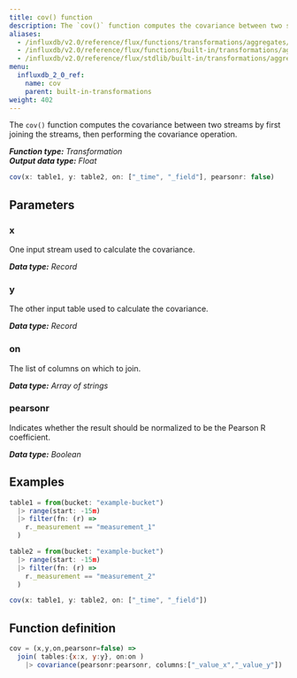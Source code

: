 ```yaml
---
title: cov() function
description: The `cov()` function computes the covariance between two streams by first joining the streams, then performing the covariance operation.
aliases:
  - /influxdb/v2.0/reference/flux/functions/transformations/aggregates/cov
  - /influxdb/v2.0/reference/flux/functions/built-in/transformations/aggregates/cov/
  - /influxdb/v2.0/reference/flux/stdlib/built-in/transformations/aggregates/cov/
menu:
  influxdb_2_0_ref:
    name: cov
    parent: built-in-transformations
weight: 402
---
```


The `cov()` function computes the covariance between two streams by first joining the streams,
then performing the covariance operation.

_**Function type:** Transformation_  
_**Output data type:** Float_

```js
cov(x: table1, y: table2, on: ["_time", "_field"], pearsonr: false)
```

## Parameters

### x
One input stream used to calculate the covariance.

_**Data type:** Record_

### y
The other input table used to calculate the covariance.

_**Data type:** Record_

### on
The list of columns on which to join.

_**Data type:** Array of strings_

### pearsonr
Indicates whether the result should be normalized to be the Pearson R coefficient.

_**Data type:** Boolean_


## Examples

```js
table1 = from(bucket: "example-bucket")
  |> range(start: -15m)
  |> filter(fn: (r) =>
    r._measurement == "measurement_1"
  )

table2 = from(bucket: "example-bucket")
  |> range(start: -15m)
  |> filter(fn: (r) =>
    r._measurement == "measurement_2"
  )

cov(x: table1, y: table2, on: ["_time", "_field"])
```

## Function definition
```js
cov = (x,y,on,pearsonr=false) =>
  join( tables:{x:x, y:y}, on:on )
    |> covariance(pearsonr:pearsonr, columns:["_value_x","_value_y"])
```
